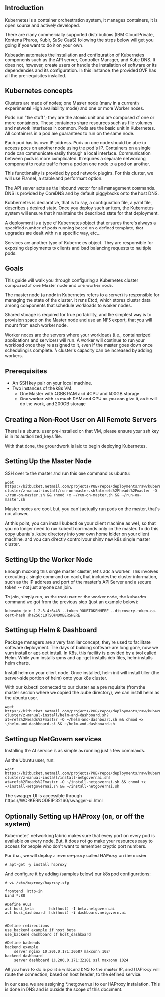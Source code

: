 Introduction
------------

Kubernetes is a container orchestration system, it manages containers, it is open source and actively developed.

There are many commercially supported distributions (IBM Cloud Private, Kontena Pharos, Kublr, SuSe CaaS) following the steps below will get you going if you want to do it on your own. 

Kubeadm automates the installation and configuration of Kubernetes components such as the API server, Controller Manager, and Kube DNS. It does not, however, create users or handle the installation of software or its dependencies and its configuration. In this instance, the provided OVF has all the pre-requisites installed.


Kubernetes concepts
-------------------

Clusters are made of nodes; one Master node (many in a currently experimental High availability mode) and one or more Worker nodes.

Pods run "the stuff"; they are the atomic unit and are composed of one or more containers. These containers share resources such as file volumes and network interfaces in common. Pods are the basic unit in Kubernetes. All containers in a pod are guaranteed to run on the same node.

Each pod has its own IP address. Pods on one node should be able to access pods on another node using the pod's IP. Containers on a single node can communicate easily through a local interface. Communication between pods is more complicated. It requires a separate networking component to route traffic from a pod on one node to a pod on another.

This functionality is provided by pod network plugins. For this cluster, we will use Flannel, a stable and performant option.

The API server acts as the inbound vector for all management commands.  DNS is provided by CoreDNS and by default piggybacks onto the host DNS.

Kubbernetes is declarative, that  is to say, a configuration  file, a yaml file, describes a desired state.  Once you deploy such an item, the Kubernetes system will ensure that it maintains the described state for that deployment.

A deployment is a type of Kubernetes object that ensures there's always a specified number of pods running based on a defined template, that upgrades are dealt with in a specific way, etc... 

Services are another type of Kubernetes object. They are responsible for exposing deployments to clients and load balancing requests to multiple pods.

Goals
-----

This guide will walk you through configuring a Kubernetes cluster composed of one Master node and one worker node.

The master node (a node in Kubernetes refers to a server) is responsible for managing the state of the cluster. It runs Etcd, which stores cluster data among components that schedule workloads to worker nodes.

Shared storage is required for true portability, and the simplest way is to provision space on the Master node and use an NFS export, that you will mount from each worker node.

Worker nodes are the servers where your workloads (i.e., containerized applications and services) will run. A worker will continue to run your workload once they're assigned to it, even if the master goes down once scheduling is complete. A cluster's capacity can be increased by adding workers.


Prerequisites
-------------

- An SSH key pair on your local machine.
- Two instances of the k8s VM.
	- One Master with 4GBB RAM and 4CPU and 500GB storage
	- One worker with as much RAM and CPU as you can give it, as it will do the work, and 200GB storage

Creating a Non-Root User on All Remote Servers
----------------------------------------------
There is a ubuntu user pre-installed on that VM, please ensure your ssh key is in its authorized_keys file.

With that done, the groundwork is laid to begin deploying Kubernetes.


Setting Up the Master Node
--------------------------
SSH over to the master and run this one command as ubuntu:

	wget https://bitbucket.netmail.com/projects/PUB/repos/deployments/raw/kubernetes/kube-cluster/z-manual-install/run-on-master.sh?at=refs%2Fheads%2Fmaster -O ~/run-on-master.sh && chmod +x ~/run-on-master.sh && ~/run-on-master.sh

Master nodes are cool, but, you can't actually run pods on the master, that's not allowed.

At this point, you can install kubectl on your client machine as well, so that you no longer need to run kubectl commands only on the master.  To do this copy ubuntu's .kube directory into your own home folder on your client machine, and you can directly control your shiny new k8s single master cluster.

Setting Up the Worker Node
---------------------------

Enough mocking this single master cluster, let's add a worker. This involves executing a single command on each, that includes the cluster information, such as the IP address and port of the master's API Server and a secure token -- not just  anyone can join.

To join, simply run, as the root user on the worker node, the kubeadm command we got from the previous step (just an example below):

	kubeadm join 1.2.3.4:6443 --token YOURTOKENHERE --discovery-token-ca-cert-hash sha256:LOTSOFNUMBERSHERE


Setting up Helm & Dashboard
---------------------------

Package managers are a very familiar concept, they're used to facilitate software deployment.  The days of building software are long gone, now we yum install or apt-get install.  In K8s, this facility is provided by a tool called Helm.  While yum installs rpms and apt-get installs deb files, helm installs helm charts.

Install helm on your client node. Once installed, helm init will install tiller (the server-side portion of helm) onto your k8s cluster.

With our kubectl connected to our cluster as a pre requisite (from the master section  where we copied the .kube directory), we can install helm as the ubuntu user.

	wget https://bitbucket.netmail.com/projects/PUB/repos/deployments/raw/kubernetes/kube-cluster/z-manual-install/helm-and-dashboard.sh?at=refs%2Fheads%2Fmaster -O ~/helm-and-dashboard.sh && chmod +x ~/helm-and-dashboard.sh && ~/helm-and-dashboard.sh


Setting up NetGovern services
-----------------------------

Installing the AI service is as simple as running just a few commands.

As the Ubuntu user, run:

	wget https://bitbucket.netmail.com/projects/PUB/repos/deployments/raw/kubernetes/kube-cluster/z-manual-install/install-netgovernai.sh?at=refs%2Fheads%2Fmaster -O ~/install-netgovernai.sh && chmod +x ~/install-netgovernai.sh && ~/install-netgovernai.sh

The swagger UI is accessible through https://WORKERNODEIP:32160/swagger-ui.html


Optionally Setting up HAProxy (on, or off the system)
-----------------------------------------------------

Kubernetes' networking fabric makes sure that every port on every pod is available on every node.  But, it does not go make your resources easy to access for people who don't want to remember cryptic port numbers.

For that, we will deploy a reverse-proxy called HAProxy on the master

	# apt-get -y install haproxy

And configure it by adding (samples below) our k8s pod configurations:

	# vi /etc/haproxy/haproxy.cfg

	frontend  http-in
    bind *:80

	#Define ACLs
	acl host_beta       hdr(host) -I beta.netgovern.ai
	acl host_dashboard  hdr(host) -I dashboard.netgovern.ai


	#Define redirections
	use_backend example if host_beta
	use_backend dashboard if host_dashboard

	#Define backends
	backend example        
		server nginx 10.200.0.171:30587 maxconn 1024
	backend dashboard
	    server dashboard 10.200.0.171:32181 ssl maxconn 1024

All you have to do is point a wildcard DNS to the master IP, and HAProxy will route the connection, based on host header, to the defined service.

In our case, we are assigning *.netgovern.ai to our HAProxy installation.  This is done in DNS and is outside the scope of this document.

